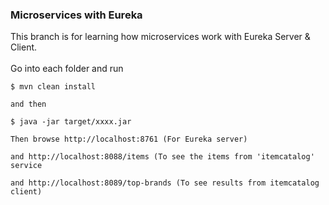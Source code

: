 ### Microservices with Eureka ###
This branch is for learning how microservices work with Eureka Server & Client.
    <br><br>
    Go into each folder and run 
    <br>
    
    $ mvn clean install
    
    and then
    
    $ java -jar target/xxxx.jar
    
    Then browse http://localhost:8761 (For Eureka server)
    
    and http://localhost:8088/items (To see the items from 'itemcatalog' service
    
    and http://localhost:8089/top-brands (To see results from itemcatalog client)